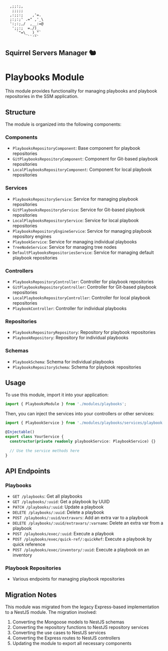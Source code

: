 ```
  ,;;:;,
   ;;;;;
  ,:;;:;    ,'=.
  ;:;:;' .=" ,'_\
  ':;:;,/  ,__:=@
   ';;:;  =./)_
     `"=\_  )_"`
          ``'"`
```
Squirrel Servers Manager 🐿️
---
# Playbooks Module

This module provides functionality for managing playbooks and playbook repositories in the SSM application.

## Structure

The module is organized into the following components:

### Components
- `PlaybooksRepositoryComponent`: Base component for playbook repositories
- `GitPlaybooksRepositoryComponent`: Component for Git-based playbook repositories
- `LocalPlaybooksRepositoryComponent`: Component for local playbook repositories

### Services
- `PlaybooksRepositoryService`: Service for managing playbook repositories
- `GitPlaybooksRepositoryService`: Service for Git-based playbook repositories
- `LocalPlaybooksRepositoryService`: Service for local playbook repositories
- `PlaybooksRepositoryEngineService`: Service for managing playbook repository engines
- `PlaybookService`: Service for managing individual playbooks
- `TreeNodeService`: Service for managing tree nodes
- `DefaultPlaybooksRepositoriesService`: Service for managing default playbook repositories

### Controllers
- `PlaybooksRepositoryController`: Controller for playbook repositories
- `GitPlaybooksRepositoryController`: Controller for Git-based playbook repositories
- `LocalPlaybooksRepositoryController`: Controller for local playbook repositories
- `PlaybookController`: Controller for individual playbooks

### Repositories
- `PlaybooksRepositoryRepository`: Repository for playbook repositories
- `PlaybookRepository`: Repository for individual playbooks

### Schemas
- `PlaybookSchema`: Schema for individual playbooks
- `PlaybooksRepositorySchema`: Schema for playbook repositories

## Usage

To use this module, import it into your application:

```typescript
import { PlaybooksModule } from './modules/playbooks';
```

Then, you can inject the services into your controllers or other services:

```typescript
import { PlaybookService } from './modules/playbooks/services/playbook.service';

@Injectable()
export class YourService {
  constructor(private readonly playbookService: PlaybookService) {}
  
  // Use the service methods here
}
```

## API Endpoints

### Playbooks
- `GET /playbooks`: Get all playbooks
- `GET /playbooks/:uuid`: Get a playbook by UUID
- `PATCH /playbooks/:uuid`: Update a playbook
- `DELETE /playbooks/:uuid`: Delete a playbook
- `POST /playbooks/:uuid/extravars`: Add an extra var to a playbook
- `DELETE /playbooks/:uuid/extravars/:varname`: Delete an extra var from a playbook
- `POST /playbooks/exec/:uuid`: Execute a playbook
- `POST /playbooks/exec/quick-ref/:quickRef`: Execute a playbook by quick reference
- `POST /playbooks/exec/inventory/:uuid`: Execute a playbook on an inventory

### Playbook Repositories
- Various endpoints for managing playbook repositories

## Migration Notes

This module was migrated from the legacy Express-based implementation to a NestJS module. The migration involved:

1. Converting the Mongoose models to NestJS schemas
2. Converting the repository functions to NestJS repository services
3. Converting the use cases to NestJS services
4. Converting the Express routes to NestJS controllers
5. Updating the module to export all necessary components 
